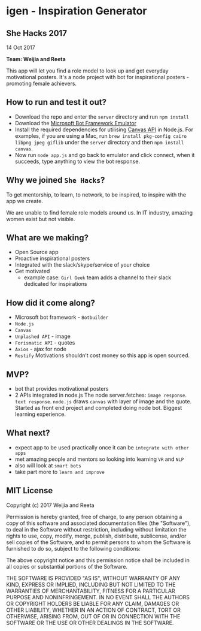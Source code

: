 # igen - Inspiration Generator

## She Hacks 2017
14 Oct 2017

**Team: Weijia and Reeta**

This app will let you find a role model to look up and get everyday motivational posters.
It's a node project with bot for inspirational posters - promoting female achievers.

## How to run and test it out?
- Download the repo and enter the `server` directory and run `npm install`
- Download the [Microsoft Bot Framework Emulator](https://github.com/Microsoft/BotFramework-Emulator/releases/tag/v3.5.31)
- Install the required dependencies for utilising [Canvas API](https://www.npmjs.com/package/canvas) in Node.js. For examples, if you are using a Mac, run `brew install pkg-config cairo libpng jpeg giflib` under the `server` directory and then `npm install canvas`. 
- Now run `node app.js` and go back to emulator and click connect, when it succeeds, type anything to view the bot response.   


## Why we joined `She Hacks`?

To get mentorship, to learn, to network, to be inspired, to inspire with the app we create.

We are unable to find female role models around us.
In IT industry, amazing women exist but not visible.

## What are we making?
- Open Source app
- Proactive inspirational posters
- Integrated with the slack/skype/service of your choice
- Get motivated
  - example case: `Girl Geek` team adds a channel to their slack dedicated for inspirations

## How did it come along?
- Microsoft bot framework - `Botbuilder`
- `Node.js`
- `Canvas`
- `Unplashed API` - image
- `Forismatic API` - quotes
- `Axios` - ajax for node
- `Restify`
Motivations shouldn’t cost money so this app is open sourced.

## MVP?
- bot that provides motivational posters
- 2 APIs integrated in node.js
The node server.fetches: `image response`. `text response`.
`node.js` draws `canvas` with layer of image and the quote.
Started as front end project and completed doing node bot. Biggest learning experience.

## What next?
- expect app to be used practically once it can be `integrate with other apps`
- met amazing people and mentors so looking into learning `VR` and `NLP`
- also will look at `smart bots`
- take part more to `learn and improve`

## MIT License

Copyright (c) 2017 Weijia and Reeta

Permission is hereby granted, free of charge, to any person obtaining a copy
of this software and associated documentation files (the "Software"), to deal
in the Software without restriction, including without limitation the rights
to use, copy, modify, merge, publish, distribute, sublicense, and/or sell
copies of the Software, and to permit persons to whom the Software is
furnished to do so, subject to the following conditions:

The above copyright notice and this permission notice shall be included in all
copies or substantial portions of the Software.

THE SOFTWARE IS PROVIDED "AS IS", WITHOUT WARRANTY OF ANY KIND, EXPRESS OR
IMPLIED, INCLUDING BUT NOT LIMITED TO THE WARRANTIES OF MERCHANTABILITY,
FITNESS FOR A PARTICULAR PURPOSE AND NONINFRINGEMENT. IN NO EVENT SHALL THE
AUTHORS OR COPYRIGHT HOLDERS BE LIABLE FOR ANY CLAIM, DAMAGES OR OTHER
LIABILITY, WHETHER IN AN ACTION OF CONTRACT, TORT OR OTHERWISE, ARISING FROM,
OUT OF OR IN CONNECTION WITH THE SOFTWARE OR THE USE OR OTHER DEALINGS IN THE
SOFTWARE.

